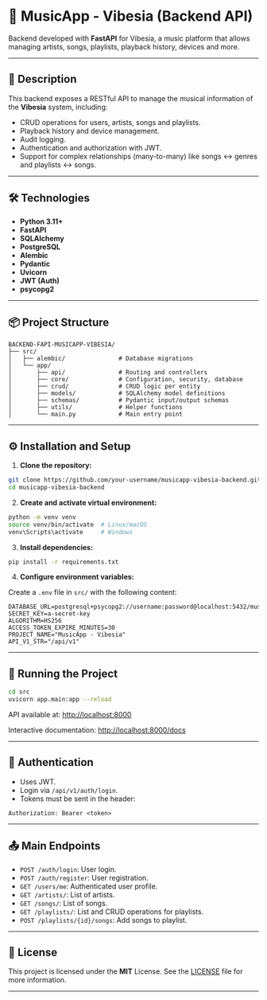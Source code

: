 # 🎵 MusicApp - Vibesia (Backend API)

Backend developed with **FastAPI** for Vibesia, a music platform that allows managing artists, songs, playlists, playback history, devices and more.

---

## 🚀 Description

This backend exposes a RESTful API to manage the musical information of the **Vibesia** system, including:

- CRUD operations for users, artists, songs and playlists.
- Playback history and device management.
- Audit logging.
- Authentication and authorization with JWT.
- Support for complex relationships (many-to-many) like songs ↔ genres and playlists ↔ songs.

---

## 🛠️ Technologies

- **Python 3.11+**
- **FastAPI**
- **SQLAlchemy**
- **PostgreSQL**
- **Alembic**
- **Pydantic**
- **Uvicorn**
- **JWT (Auth)**
- **psycopg2**

---

## 📦 Project Structure

```
BACKEND-FAPI-MUSICAPP-VIBESIA/
├── src/
│   ├── alembic/               # Database migrations
│   └── app/
│       ├── api/               # Routing and controllers
│       ├── core/              # Configuration, security, database
│       ├── crud/              # CRUD logic per entity
│       ├── models/            # SQLAlchemy model definitions
│       ├── schemas/           # Pydantic input/output schemas
│       ├── utils/             # Helper functions
│       └── main.py            # Main entry point
```

---

## ⚙️ Installation and Setup

1. **Clone the repository:**

```bash
git clone https://github.com/your-username/musicapp-vibesia-backend.git
cd musicapp-vibesia-backend
```

2. **Create and activate virtual environment:**

```bash
python -m venv venv
source venv/bin/activate  # Linux/macOS
venv\Scripts\activate     # Windows
```

3. **Install dependencies:**

```bash
pip install -r requirements.txt
```

4. **Configure environment variables:**

Create a `.env` file in `src/` with the following content:

```env
DATABASE_URL=postgresql+psycopg2://username:password@localhost:5432/musicdb
SECRET_KEY=a-secret-key
ALGORITHM=HS256
ACCESS_TOKEN_EXPIRE_MINUTES=30
PROJECT_NAME="MusicApp - Vibesia"
API_V1_STR="/api/v1"
```

---

## 🏁 Running the Project

```bash
cd src
uvicorn app.main:app --reload
```

API available at: [http://localhost:8000](http://localhost:8000)

Interactive documentation: [http://localhost:8000/docs](http://localhost:8000/docs)

---

## 🔐 Authentication

* Uses JWT.
* Login via `/api/v1/auth/login`.
* Tokens must be sent in the header:

```http
Authorization: Bearer <token>
```

---

## 📤 Main Endpoints

* `POST /auth/login`: User login.
* `POST /auth/register`: User registration.
* `GET /users/me`: Authenticated user profile.
* `GET /artists/`: List of artists.
* `GET /songs/`: List of songs.
* `GET /playlists/`: List and CRUD operations for playlists.
* `POST /playlists/{id}/songs`: Add songs to playlist.

---

## 📄 License

This project is licensed under the **MIT** License. See the [LICENSE](LICENSE) file for more information.

---